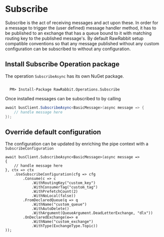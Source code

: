 # Subscribe

Subscribe is the act of receiving messages and act upon these. In order for a message to trigger the (user defined) message handler method, it has to be published to an exchange that has a queue bound to it with matching routing key to the published message's. By default RawRabbit setup compatible conventions so that any message published without any custom configuration can be subscribed to without any configuration.

## Install Subscribe Operation package

The operation `SubscribeAsync` has its own NuGet package.

```nuget

  PM> Install-Package RawRabbit.Operations.Subscribe
```

Once installed messages can be subscribed to by calling

```csharp
await busClient.SubscribeAsync<BasicMessage>(async message => {
    // handle message here
});
```

## Override default configuration

The configuration can be updated by enriching the pipe context with a `SubscribeConfiguration`

```charp
await busClient.SubscribeAsync<BasicMessage>(async message =>
{
    // handle message here
}, ctx => ctx
    .UseSubscribeConfiguration(cfg => cfg
        .Consume(c => c
            .WithRoutingKey("custom_key")
            .WithConsumerTag("custom_tag")
            .WithPrefetchCount(2)
            .WithNoLocal(false))
        .FromDeclaredQueue(q => q
            .WithName("custom_queue")
            .WithAutoDelete()
            .WithArgument(QueueArgument.DeadLetterExchange, "dlx"))
        .OnDeclaredExchange(e=> e
            .WithName("custom_exchange")
            .WithType(ExchangeType.Topic))
));
```
